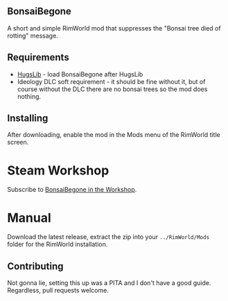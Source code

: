 ﻿BonsaiBegone
-----------

A short and simple RimWorld mod that suppresses the "Bonsai tree died of rotting" message.

Requirements
------------

* [HugsLib](https://github.com/UnlimitedHugs/RimworldHugsLib) - load BonsaiBegone after HugsLib
* Ideology DLC soft requirement - it should be fine without it, but of course without the DLC there are no bonsai trees so the mod does nothing.

Installing
----------
After downloading, enable the mod in the Mods menu of the RimWorld title screen.

Steam Workshop
=============
Subscribe to [BonsaiBegone in the Workshop](https://steamcommunity.com/sharedfiles/filedetails/?id=2582637316).

Manual
======
Download the latest release, extract the zip into your `../RimWorld/Mods` folder for the RimWorld installation.

Contributing
-----------

Not gonna lie, setting this up was a PITA and I don't have a good guide. Regardless, pull requests welcome.